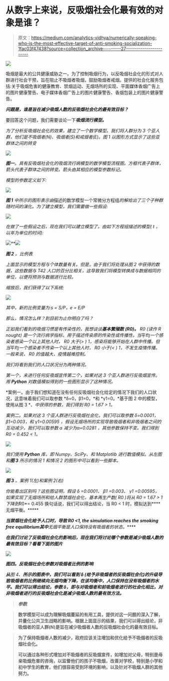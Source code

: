 # 从数字上来说，反吸烟社会化最有效的对象是谁？

> 原文：<https://medium.com/analytics-vidhya/numerically-speaking-who-is-the-most-effective-target-of-anti-smoking-socialization-1fac03f47438?source=collection_archive---------27----------------------->

![](img/210d68cc593a48c303c2e2c254353c79.png)

吸烟是最大的公共健康威胁之一。为了控制吸烟行为，以反吸烟社会化的形式对人群进行社会干预，旨在阻止不吸烟者吸烟，鼓励吸烟者戒烟。提供的社会化服务包括:关于吸烟危害的健康教育、禁烟运动、无烟场所的实现、平面媒体香烟广告上的图片健康警告、电子媒体香烟广告上的图片健康警告、香烟包装上的图片健康警告。

***问题是，谁是旨在减少吸烟人数的反吸烟社会化的最有效目标？***

要回答这个问题，我们需要谈论一下****吸烟流行模型*。***

*为了分析反吸烟社会化的效果，建立了一个数学模型。我们将人群分为 3 个亚人群，他们是不吸烟者(N)、吸烟者(S)和戒烟者(E)。图 1 以图形方式显示了这些亚群体之间的转变*

*![](img/500bdcf42def4cbd7203b1e266c7a27b.png)*

***图一**。具有反吸烟社会化的吸烟流行病模型的数学模型流程图。方框代表子群体，箭头代表子群体之间的转变。箭头由其相应的模型参数标记。*

*模型的参数定义如下:*

*![](img/fcb872e4a4cc2bfd0c1ad95bc80b8a14.png)*

***图 1** 中所示的图形表示由*描述的数学模型一个常微分方程组*的解给出了三个子种群随时间的演化。为了建立模型，我们需要做一些假设:*

*![](img/f5a80c49ae6bb89a3d7f85fc1474c58c.png)*

*在做了一些假设之后，现在我们可以建立模型了。由如下方程组描述的模型( *t* ，以年为单位的时间):*

*![](img/bb9e9fa1dccf42bb91896ba93ecfd739.png)**![](img/d7e99748e3267a51d43f6587019f7b11.png)*

***图 2** 。比例表*

*上面显示的模型方程与个体数量有关。但是，由于我们将处理从图 2 中获得的数据，这些数据与 T42 人口的百分比相关，这导致我们将模型转换成与数据相同的单位，以便将预测与数据进行比较。*

*缩放后，我们获得了以下系统:*

*![](img/3856e03b2ff1a041a7f8b7352b35154c.png)*

*其中，新的比例变量为:s = S/P，e = E/P*

*那么，情况怎么样？到目前为止你明白了吗？*

*正如我们看到的吸烟习惯是有传染性的，我想谈谈**基本繁殖数** **(R0)。** *R0* (读作 *R nought)* 是一个流行病学指标，用于描述传染原的传染性或传播性。当*平均*一个感染者感染一个以上其他人时， *R0* 大于(> ) 1，感染将能够开始在人群中传播。但当*平均*一个感染者不传染一个以上其他人时， *R0* 小于(< ) 1，不发生疫情传播。一般来说， *R0* 的值越大，疫情越难控制。*

*我们将看到我们的人口状况分为两种情况。*

**第一个*，未进行任何反吸烟宣传*第二个*，如果对这 3 个亚人群进行反吸烟宣传。用 ***Python*** 对*数值模拟*得到的一些图形显示了这种情况。*

*案例一。由于我们想知道在没有任何反吸烟社会化给定的情况下我们的人口状况，这意味着我们可以取参数 *δ=0，β1=0，*和 *γ1=0。*基于图 2 中的模型，使用从图 3 *、*中获得的参数，我们得到 *R0* = 1.67 > 1。*

*案例二。如果对这 3 个亚人群进行反吸烟社会化，我们可以取参数 *δ=0.0001，β1=0.003，*和 *γ1=0.00595* ，假设无烟场所的实现导致吸烟者和非吸烟者之间的互动减少，我们可以取参数 *α* 减少*为α=0.0281* ，其他参数保持不变。我们得到 *R0* = 0.452 < 1。*

*![](img/6058db974b189e610b46ec978d38b7b7.png)*

*我们使用 ***Python*** 库，即 *Numpy、SciPy、*和 *Matplotlib* 进行数值模拟。从左图和**图 3** 所示的情况 1 和情况 2 的图形中可以看到一些*脚本*。*

*![](img/a90f6c04d6f82655a634db7f5d4f76ec.png)*

***图 3** 。案例 1(左)和案例 2(右)*

*你能看出区别吗？这些图证明，假设 *δ* =0.0001、 *β1* =0.003、 *γ1* =0.00595，如果实现了无烟场所和给人群禁烟社会化，基本再生产数( *R0* )将从 *R0* = 1.67 > 1 下降到*R0*= 0.455 换句话说，我们可以得出结论，当 R0 < 1 时，模拟达到****无烟平衡。*****

***当禁烟社会化给予人口时，导致 R0 <1, the simulation reaches the smoking free equilibrium其中**无烟平衡是人口保持没有吸烟者的状态。*****

***在我们讨论了反吸烟社会化的影响后，现在我们将讨论哪个参数是减少吸烟人数的最有效目标？看看下面的图片***

***![](img/6948ec7fed900bb6afc35d6752cf4873.png)***

***图四。反吸烟社会化参数对吸烟者比例的影响***

***从**图 4、**所示的图表中，我们可以看到 *δ* (给予非吸烟者的反吸烟社会化)的升级导致吸烟者的比例继续向无烟均衡下降，在该均衡中，人口保持在没有吸烟者的水平。我们可以得出结论，参数 *δ，即*与对吸烟者和前吸烟者进行的社会化相比，对非吸烟者进行的反吸烟社会化是减少吸烟人数的最有效方法。***

> ***参数***

> ****数学模型可以成为理解吸烟蔓延的有用工具，提供对这一问题的深入了解，并量化公共卫生战略的影响。根据上面显示的结果，我们可以得出结论，非吸烟者的亚人群(N)是旨在减少吸烟者人数的反吸烟社会化的最有效目标。****

> ****为了保持吸烟者人数的减少，政府应该关注增加和优化给予不吸烟者的反吸烟社会化。****
> 
> ****可以通过各种形式增加对不吸烟者的反吸烟宣传，如增加对父母，特别是母亲吸烟危害的咨询，以监督他们的孩子不吸烟，改善对学校，特别是小学和初中学生的教育，他们很容易受到环境的影响，以及针对不吸烟人群的其他努力。****
